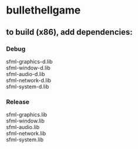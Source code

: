 # bullethellgame

## to build (x86), add dependencies:

### Debug 
sfml-graphics-d.lib <br>
sfml-window-d.lib <br>
sfml-audio-d.lib <br>
sfml-network-d.lib <br>
sfml-system-d.lib <br>

### Release
sfml-graphics.lib <br>
sfml-window.lib <br>
sfml-audio.lib <br>
sfml-network.lib <br>
sfml-system.lib <br>
